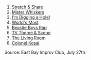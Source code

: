 1. [Stretch & Share](https://github.com/pamelafox/improvlists/blob/master/games/Game:-Stretch-&-Share.md)
1. [Mister Whiskers](https://github.com/pamelafox/improvlists/blob/master/games/Game:-Mister-Whiskers.md)
1. [I'm Digging a Hole!](https://github.com/pamelafox/improvlists/blob/master/games/Game:-I'm-Digging-a-Hole!.md)
1. [World's Most](https://github.com/pamelafox/improvlists/blob/master/games/Game:-World's-Most....md)
1. [Beastie Boys Rap](https://github.com/pamelafox/improvlists/blob/master/games/Game:-Beastie-Boys-Rap.md)
1. [TV Theme & Scene](https://github.com/pamelafox/improvlists/blob/master/games/Game:-TV-Theme-&-Scene.md)
1. [The Living Room](https://github.com/pamelafox/improvlists/blob/master/games/Game:-The-Living-Room-(Idea-Generator.md).md)
1. [Colonel Kosai](https://github.com/pamelafox/improvlists/blob/master/games/Game:-Colonel-Kosai-(Words-of-Wisdom.md).md)

Source: East Bay Improv Club, July 27th.